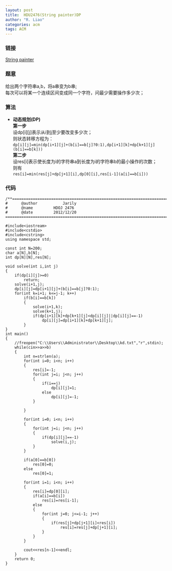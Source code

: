 ```yaml
---
layout: post
title:  HDU2476(String painter)DP
author: "R. Liao" 
categories: acm
tags: ACM
---
```


### 链接
[String painter](http://acm.hdu.edu.cn/showproblem.php?pid=2476)

### 题意  
给出两个字符串a,b，将a串变为b串;  
每次可以将某一个连续区间变成同一个字符，问最少需要操作多少次；

### 算法
* **动态规划(DP)**  
**第一步**    
设dp[i][j]表示从i到j至少要改变多少次；  
则状态转移方程为：  
```dp[i][j]=min(dp[i+1][j]+(b[i]==b[j]?0:1),dp[i+1][k]+dp[k+1][j](b[i]==b[k]))```   
**第二步**　  
设res[i]表示使长度为i的字符串a到长度为i的字符串b的最小操作的次数；　　  
则有　　  
```res[i]=min(res[j]+dp[j+1][i],dp[0][i],res[i-1](a[i]==b[i]))```

### 代码
```
/**============================================================================
#	   @author	         Jarily
#	   @name		 HDOJ 2476
#	   @date		 2012/12/20
============================================================================**/

#include<iostream>
#include<cstdio>
#include<cstring>
using namespace std;

const int N=200;
char a[N],b[N];
int dp[N][N],res[N];

void solve(int i,int j)
{
    if(dp[i][j]>=0)
        return;
    solve(i+1,j);
    dp[i][j]=dp[i+1][j]+(b[i]==b[j]?0:1);
    for(int k=i+1; k<=j-1; k++)
        if(b[i]==b[k])
        {
            solve(i+1,k);
            solve(k+1,j);
            if(dp[i+1][k]+dp[k+1][j]<dp[i][j]||dp[i][j]==-1)
                dp[i][j]=dp[i+1][k]+dp[k+1][j];
        }
}
int main()
{
    //freopen("C:\\Users\\Administrator\\Desktop\\kd.txt","r",stdin);
    while(cin>>a>>b)
    {
        int n=strlen(a);
        for(int i=0; i<n; i++)
        {
            res[i]=-1;
            for(int j=i; j<n; j++)
            {
                if(i==j)
                    dp[i][j]=1;
                else
                    dp[i][j]=-1;
            }

        }

        for(int i=0; i<n; i++)
        {
            for(int j=i; j<n; j++)
            {
                if(dp[i][j]==-1)
                    solve(i,j);
            }
        }

        if(a[0]==b[0])
            res[0]=0;
        else
            res[0]=1;

        for(int i=1; i<n; i++)
        {
            res[i]=dp[0][i];
            if(a[i]==b[i])
                res[i]=res[i-1];
            else
            {
                for(int j=0; j<=i-1; j++)
                {
                    if(res[j]+dp[j+1][i]<res[i])
                        res[i]=res[j]+dp[j+1][i];
                }
            }
        }

        cout<<res[n-1]<<endl;
    }
    return 0;
}
```